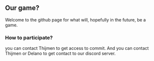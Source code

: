 ## Our game?

Welcome to the github page for what will, hopefully in the future, be a game.

### How to participate?

you can contact Thijmen to get access to commit. And you can contact Thijmen or Delano to get contact to our discord server.
